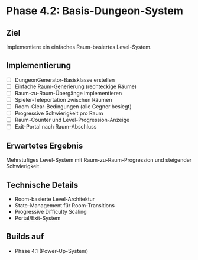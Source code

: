 # Phase 4.2: Basis-Dungeon-System

## Ziel
Implementiere ein einfaches Raum-basiertes Level-System.

## Implementierung

- [ ] DungeonGenerator-Basisklasse erstellen
- [ ] Einfache Raum-Generierung (rechteckige Räume)
- [ ] Raum-zu-Raum-Übergänge implementieren
- [ ] Spieler-Teleportation zwischen Räumen
- [ ] Room-Clear-Bedingungen (alle Gegner besiegt)
- [ ] Progressive Schwierigkeit pro Raum
- [ ] Raum-Counter und Level-Progression-Anzeige
- [ ] Exit-Portal nach Raum-Abschluss

## Erwartetes Ergebnis
Mehrstufiges Level-System mit Raum-zu-Raum-Progression und steigender Schwierigkeit.

## Technische Details
- Room-basierte Level-Architektur
- State-Management für Room-Transitions
- Progressive Difficulty Scaling
- Portal/Exit-System

## Builds auf
- Phase 4.1 (Power-Up-System)


